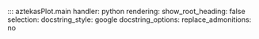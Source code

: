 ::: aztekasPlot.main
    handler: python
    rendering:
        show_root_heading: false
    selection:
        docstring_style: google
        docstring_options:
            replace_admonitions: no
